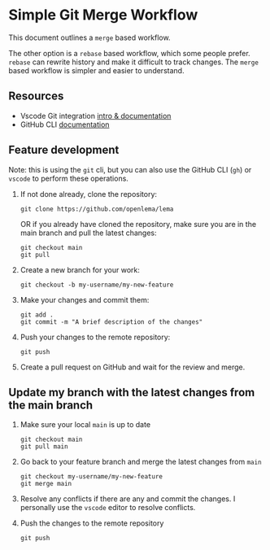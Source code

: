 # Simple Git Merge Workflow

This document outlines a `merge` based workflow.

The other option is a `rebase` based workflow, which some people prefer. `rebase` can rewrite history and make it difficult to track changes. The `merge` based workflow is simpler and easier to understand.

## Resources

- Vscode Git integration [intro & documentation](https://code.visualstudio.com/docs/sourcecontrol/intro-to-git)
- GitHub CLI [documentation](https://cli.github.com/manual/)

## Feature development

Note: this is using the `git` cli, but you can also use the GitHub CLI (`gh`) or `vscode` to perform these operations.

1. If not done already, clone the repository:

    ```shell
    git clone https://github.com/openlema/lema
    ```

    OR if you already have cloned the repository, make sure you are in the main branch and pull the latest changes:

    ```shell
    git checkout main
    git pull
    ```

2. Create a new branch for your work:

    ```shell
    git checkout -b my-username/my-new-feature
    ```

3. Make your changes and commit them:

    ```shell
    git add .
    git commit -m "A brief description of the changes"
    ```

4. Push your changes to the remote repository:

    ```shell
    git push
    ```

5. Create a pull request on GitHub and wait for the review and merge.

## Update my branch with the latest changes from the main branch

1. Make sure your local `main` is up to date

    ```shell
    git checkout main
    git pull main
    ```

2. Go back to your feature branch and merge the latest changes from `main`

    ```shell
    git checkout my-username/my-new-feature
    git merge main
    ```

3. Resolve any conflicts if there are any and commit the changes. I personally use the `vscode` editor to resolve conflicts.
4. Push the changes to the remote repository

    ```shell
    git push
    ```
